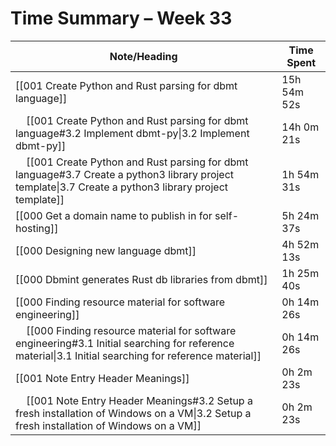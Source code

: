# Time Summary – Week 33

| Note/Heading | Time Spent |
|--------------|------------|
| [[001 Create Python and Rust parsing for dbmt language]] | 15h 54m 52s |
| &nbsp;&nbsp;&nbsp;&nbsp;[[001 Create Python and Rust parsing for dbmt language#3.2 Implement dbmt-py\|3.2 Implement dbmt-py]] | 14h 0m 21s |
| &nbsp;&nbsp;&nbsp;&nbsp;[[001 Create Python and Rust parsing for dbmt language#3.7 Create a python3 library project template\|3.7 Create a python3 library project template]] | 1h 54m 31s |
| [[000 Get a domain name to publish in for self-hosting]] | 5h 24m 37s |
| [[000 Designing new language dbmt]] | 4h 52m 13s |
| [[000 Dbmint generates Rust db libraries from dbmt]] | 1h 25m 40s |
| [[000 Finding resource material for software engineering]] | 0h 14m 26s |
| &nbsp;&nbsp;&nbsp;&nbsp;[[000 Finding resource material for software engineering#3.1 Initial searching for reference material\|3.1 Initial searching for reference material]] | 0h 14m 26s |
| [[001 Note Entry Header Meanings]] | 0h 2m 23s |
| &nbsp;&nbsp;&nbsp;&nbsp;[[001 Note Entry Header Meanings#3.2 Setup a fresh installation of Windows on a VM\|3.2 Setup a fresh installation of Windows on a VM]] | 0h 2m 23s |

